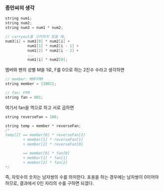 ### 종만씨의 생각

```cpp
string num1;
string num2;
string num3 = num1 * num2;

// carryout을 고려하지 않을 때,
num3[i] = num1[0] * num2[i] +
          num1[1] * num2[i - 1] +
          num1[2] * num2[i - 2] +
          ...
          num1[i] * num2[0];
```

멤버와 팬의 성별 M을 1로, F를 0으로 하는 2진수 수라고 생각하면

```cpp
// member: MMFFMM
string member = 110011;

// fan: FFM
string fan = 001;
```

여기서 fan을 역으로 하고 서로 곱하면

```cpp
string reverseFan = 100;

string temp = member * reverseFan;
/*
temp[2] == member[0] * reverseFan[2]
        + member[1] * reverseFan[1]
        + member[2] * reverseFan[0]

        == member[0] * fan[0]
        + member[1] * fan[1]
        + member[2] * fan[2]
*/
```

즉, 자릿수의 숫자는 남자쌍의 수를 의미한다. 포옹을 하는 경우에는 남자쌍이 0이어야 하므로, 결과에서 0인 자리의 수를 구하면 되겠다.
